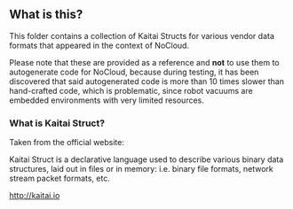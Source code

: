 ## What is this?

This folder contains a collection of Kaitai Structs for various vendor data formats that
appeared in the context of NoCloud.

Please note that these are provided as a reference and **not** to use them to autogenerate code for
NoCloud, because during testing, it has been discovered that said autogenerated code is more than
10 times slower than hand-crafted code, which is problematic,
since robot vacuums are embedded environments with very limited resources.

### What is Kaitai Struct?

Taken from the official website:

Kaitai Struct is a declarative language used to describe various binary data structures,
laid out in files or in memory: i.e. binary file formats, network stream packet formats, etc. 

http://kaitai.io

